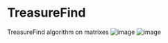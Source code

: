 # TreasureFind
TreasureFind algorithm on matrixes
![image](https://user-images.githubusercontent.com/72856422/203311832-283ea392-9339-4e09-a699-2cb2858b045c.png)
![image](https://user-images.githubusercontent.com/72856422/203311938-1581e524-b835-4e47-8e51-e5495897a8d3.png)
